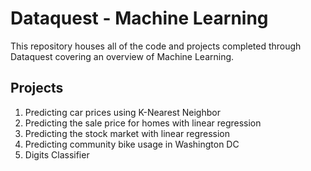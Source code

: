 # Dataquest - Machine Learning

This repository houses all of the code and projects completed through Dataquest covering an overview of Machine Learning.  

## Projects

1. Predicting car prices using K-Nearest Neighbor
2. Predicting the sale price for homes with linear regression
3. Predicting the stock market with linear regression 
4. Predicting community bike usage in Washington DC
5. Digits Classifier 